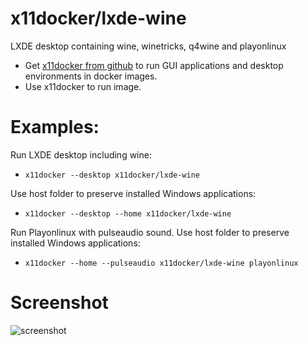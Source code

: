 # x11docker/lxde-wine

LXDE desktop containing wine, winetricks, q4wine and playonlinux

 - Get [x11docker from github](https://github.com/mviereck/x11docker) to run GUI applications and desktop environments in docker images.
 - Use x11docker to run image. 

# Examples:
Run LXDE desktop including wine:
  - `x11docker --desktop x11docker/lxde-wine`

Use host folder to preserve installed Windows applications: 
  - `x11docker --desktop --home x11docker/lxde-wine`

Run Playonlinux with pulseaudio sound. Use host folder to preserve installed Windows applications:
 - `x11docker --home --pulseaudio x11docker/lxde-wine playonlinux`


# Screenshot

![screenshot](https://raw.githubusercontent.com/mviereck/x11docker/screenshots/screenshot-lxde-wine.png "lxde-wine desktop running in Xephyr window using x11docker")
